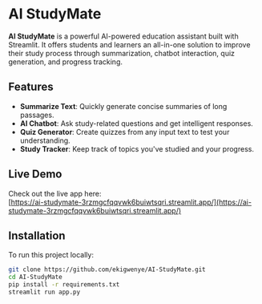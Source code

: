 # AI StudyMate

**AI StudyMate** is a powerful AI-powered education assistant built with Streamlit. It offers students and learners an all-in-one solution to improve their study process through summarization, chatbot interaction, quiz generation, and progress tracking.

## Features

- **Summarize Text**: Quickly generate concise summaries of long passages.
- **AI Chatbot**: Ask study-related questions and get intelligent responses.
- **Quiz Generator**: Create quizzes from any input text to test your understanding.
- **Study Tracker**: Keep track of topics you've studied and your progress.

## Live Demo

Check out the live app here:  
[https://ai-studymate-3rzmgcfqqvwk6buiwtsqri.streamlit.app/](https://ai-studymate-3rzmgcfqqvwk6buiwtsqri.streamlit.app/)

## Installation

To run this project locally:

```bash
git clone https://github.com/ekigwenye/AI-StudyMate.git
cd AI-StudyMate
pip install -r requirements.txt
streamlit run app.py
